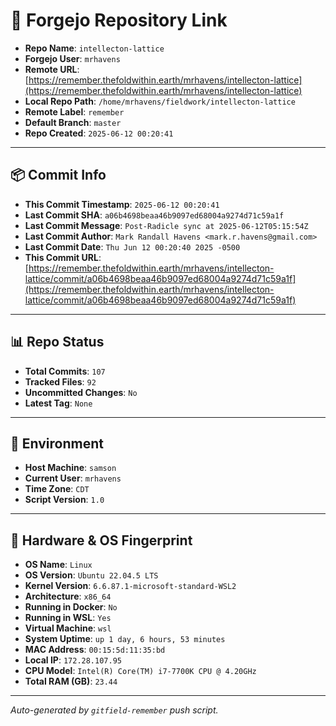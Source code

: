 # 🔗 Forgejo Repository Link

- **Repo Name**: `intellecton-lattice`
- **Forgejo User**: `mrhavens`
- **Remote URL**: [https://remember.thefoldwithin.earth/mrhavens/intellecton-lattice](https://remember.thefoldwithin.earth/mrhavens/intellecton-lattice)
- **Local Repo Path**: `/home/mrhavens/fieldwork/intellecton-lattice`
- **Remote Label**: `remember`
- **Default Branch**: `master`
- **Repo Created**: `2025-06-12 00:20:41`

---

## 📦 Commit Info

- **This Commit Timestamp**: `2025-06-12 00:20:41`
- **Last Commit SHA**: `a06b4698beaa46b9097ed68004a9274d71c59a1f`
- **Last Commit Message**: `Post-Radicle sync at 2025-06-12T05:15:54Z`
- **Last Commit Author**: `Mark Randall Havens <mark.r.havens@gmail.com>`
- **Last Commit Date**: `Thu Jun 12 00:20:40 2025 -0500`
- **This Commit URL**: [https://remember.thefoldwithin.earth/mrhavens/intellecton-lattice/commit/a06b4698beaa46b9097ed68004a9274d71c59a1f](https://remember.thefoldwithin.earth/mrhavens/intellecton-lattice/commit/a06b4698beaa46b9097ed68004a9274d71c59a1f)

---

## 📊 Repo Status

- **Total Commits**: `107`
- **Tracked Files**: `92`
- **Uncommitted Changes**: `No`
- **Latest Tag**: `None`

---

## 🧭 Environment

- **Host Machine**: `samson`
- **Current User**: `mrhavens`
- **Time Zone**: `CDT`
- **Script Version**: `1.0`

---

## 🧬 Hardware & OS Fingerprint

- **OS Name**: `Linux`
- **OS Version**: `Ubuntu 22.04.5 LTS`
- **Kernel Version**: `6.6.87.1-microsoft-standard-WSL2`
- **Architecture**: `x86_64`
- **Running in Docker**: `No`
- **Running in WSL**: `Yes`
- **Virtual Machine**: `wsl`
- **System Uptime**: `up 1 day, 6 hours, 53 minutes`
- **MAC Address**: `00:15:5d:11:35:bd`
- **Local IP**: `172.28.107.95`
- **CPU Model**: `Intel(R) Core(TM) i7-7700K CPU @ 4.20GHz`
- **Total RAM (GB)**: `23.44`

---

_Auto-generated by `gitfield-remember` push script._
